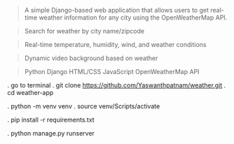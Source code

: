 <!-- WEATHER-APP -->

> A simple Django-based web application that allows users to get real-time weather information for any city using the OpenWeatherMap API.


<!-- Features of Weather_App -->

> Search for weather by city name/zipcode

> Real-time temperature, humidity, wind, and weather conditions

> Dynamic video background based on weather


<!--  Technologies Used -->

> Python
> Django
> HTML/CSS
> JavaScript
> OpenWeatherMap API


<!-- Setup Instructions -->

<!--  Clone the Repository -->

. go to terminal
. git clone https://github.com/Yaswanthpatnam/weather.git 
. cd weather-app

<!--  Create and activate Venv -->

. python -m venv venv
. source venv/Scripts/activate 

<!-- Install dependencies -->

. pip install -r requirements.txt

<!-- Run the server -->

. python manage.py runserver
